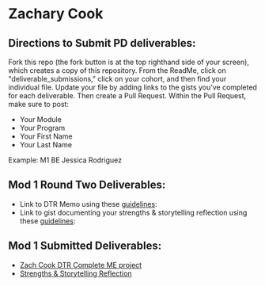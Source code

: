 # Zachary Cook

## Directions to Submit PD deliverables:
Fork this repo (the fork button is at the top righthand side of your screen), which creates a copy of this repository. From the ReadMe, click on "deliverable_submissions," click on your cohort, and then find your individual file. Update your file by adding links to the gists you've completed for each deliverable. Then create a Pull Request. Within the Pull Request, make sure to post:

* Your Module
* Your Program
* Your First Name
* Your Last Name

Example: M1 BE Jessica Rodriguez

## Mod 1 Round Two Deliverables:

* Link to DTR Memo using these [guidelines](https://github.com/turingschool/career-development-curriculum/blob/master/module_one/dtr_guidelines_memo.md):
* Link to gist documenting your strengths & storytelling reflection using these [guidelines](https://github.com/turingschool/career-development-curriculum/blob/master/module_one/strengths_storytelling_reflection.md):

## Mod 1 Submitted Deliverables:
* [Zach Cook DTR Complete ME project](https://gist.github.com/Balmung421/dad03ef4aa9b8ff2b1220b5ec9db0b91)
* [Strengths & Storytelling Reflection](https://gist.github.com/Balmung421/a86d24931eba1ec314570f0472edf09a)
